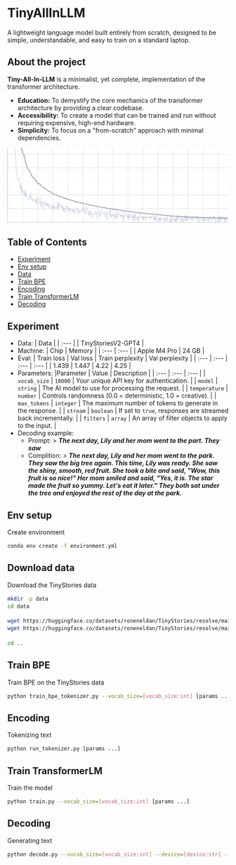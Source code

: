 # TinyAllInLLM

A lightweight language model built entirely from scratch, designed to be simple, understandable, and easy to train on a standard laptop.

## About the project
**Tiny-All-In-LLM** is a minimalist, yet complete, implementation of the 
transformer architecture.
* **Education:** To demystify the core mechanics of the transformer architecture by providing a clear codebase.
* **Accessibility:** To create a model that can be trained and run without requiring expensive, high-end hardware.
* **Simplicity:** To focus on a "from-scratch" approach with minimal dependencies.
  
![Alternative Text](https://github.com/edvgha/TinyAllInLLM/blob/main/doc/loss.png)

## Table of Contents

- [Experiment](#experiment)
- [Env setup](#env-setup)
- [Data](#download-data)
- [Train BPE](#train-bpe)
- [Encoding](#encoding)
- [Train TransformerLM](#train-transformer-lm)
- [Decoding](#decoding)

## Experiment
  * Data:
     | Data |
     | :--- |
     | TinyStoriesV2-GPT4 |
  * Machine:
     | Chip | Memory |
     | :--- | :--- |
     | Apple M4 Pro | 24 GB |
  * Eval:
     | Train loss | Val loss | Train perplexity | Val perplexity |
     | :--- | :--- | :--- | :--- |
     | 1.439 | 1.447 | 4.22 | 4.25 |
  * Parameters:
     |Parameter | Value | Description |
     | :--- | :--- | :--- |
     | `vocab_size` | `10000` | Your unique API key for authentication. |
     | `model` | `string` | The AI model to use for processing the request. |
     | `temperature` | `number` | Controls randomness (0.0 = deterministic, 1.0 = creative). |
     | `max_tokens` | `integer` | The maximum number of tokens to generate in the response. |
     | `stream` | `boolean` | If set to `true`, responses are streamed back incrementally. |
     | `filters` | `array` | An array of filter objects to apply to the input. |
  * Decoding example:
    - Prompt: > ***The next day, Lily and her mom went to the part. They saw***
    - Complition: > ***The next day, Lily and her mom went to the park. They saw the big tree again. This time, Lily was ready. She saw the shiny, smooth, red fruit. She took a bite and said, "Wow, this fruit is so nice!" Her mom smiled and said, "Yes, it is. The star made the fruit so yummy. Let's eat it later." They both sat under the tree and enjoyed the rest of the day at the park.***
  
## Env setup
Create environment

``` sh
conda env create -f environment.yml
```

## Download data
Download the TinyStories data

``` sh
mkdir -p data
cd data

wget https://huggingface.co/datasets/roneneldan/TinyStories/resolve/main/TinyStoriesV2-GPT4-train.txt
wget https://huggingface.co/datasets/roneneldan/TinyStories/resolve/main/TinyStoriesV2-GPT4-valid.txt

cd ..
```

## Train BPE
Train BPE on the TinyStories data

``` sh
python train_bpe_tokenizer.py --vocab_size=[vocab_size:int] [params ...]
```

## Encoding
Tokenizing text

``` sh
python run_tokenizer.py [params ...]
```

## Train TransformerLM
Train the model

``` sh
python train.py --vocab_size=[vocab_size:int] [params ...]
```

## Decoding
Generating text

``` sh
python decode.py --vocab_size=[vocab_size:int] --device=[device:str] --model_file=[path:str] --prompt='...' [params ...]
```
